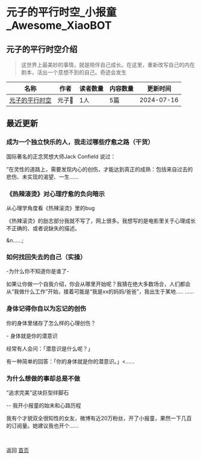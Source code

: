 # 元子的平行时空_小报童_Awesome_XiaoBOT

## 元子的平行时空介绍
> 这世界上最美妙的事情，就是陪伴自己成长。在这里，重新改写自己的内在剧本，活出一个意想不到的自己。奇迹会发生  
  


|名称|作者|读者数量|内容数量|更新时间|
|---|---|---|---|---|
|[元子的平行时空](https://xiaobot.net/p/Missfar?refer=0b133df9-27dc-423b-8101-639049001c13)|元子🦄|1人|5篇|2024-07-16|

## 最近更新
### 成为一个独立快乐的人，我走过哪些疗愈之路（干货）

国际著名的正念冥想大师Jack Confield 说过：

”在灵性的道路上，需要发现内心的创伤，才能达到真正的成熟：包括来自过去的悲伤、未实现的渴望、一生......

### 《热辣滚烫》对心理疗愈的负向暗示

从心理学角度看《热辣滚烫》里的bug



《热辣滚烫》的励志部分我就不写了，网上很多。我想写的是电影里关于心理成长不正确的、或者说缺失的描述。

&n......;

### 如何找回失去的自己（实操）

-为什么你不知道你是谁了-

如果让你做一个自我介绍，你会从哪里开始呢？我猜在绝大多数场合，人们都会从“我做什么工作”开始，接着可能是“我是xx的妈妈/爸爸”，我出生于某地.....
......

### 身体记得你自以为忘记的创伤

你的身体里储存了怎么样的心理创伤？

\- 身体就是你的潜意识

经常有人会问：「潜意识是什么呢？」

有一种简单的回答：「你的身体就是你的潜意识。」<......

### 为什么想做的事却总是不做

“追求完美”这块巨型绊脚石

\-- 我开小报童的始末和心路历程



我有个才貌双全很知性的女友，微博有近20万粉丝，开了小报童，果然一下几百的订阅量。她建议我也开个......


<a href="https://github.com/Reno9527/awesome-xiaobot" style="color: white; text-decoration: none;">awesome-xiaobot</a>

返回 [首页](../README.md)
